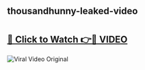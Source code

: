 ## thousandhunny-leaked-video 

# <h2><a href="http://freeplayer.one?title=thousandhunny-leaked-video&ref=21J">🔗 Click to Watch 👉🔴 VIDEO</a></h2>

<a href="http://freeplayer.one?title=thousandhunny-leaked-video&ref=21J" rel="nofollow" data-target="animated-image.originalLink"><img src="https://i.ibb.co.com/xMMVF88/686577567.gif" alt="Viral Video Original" style="max-width: 100%; display: inline-block;" data-target="animated-image.originalImage"></a>

